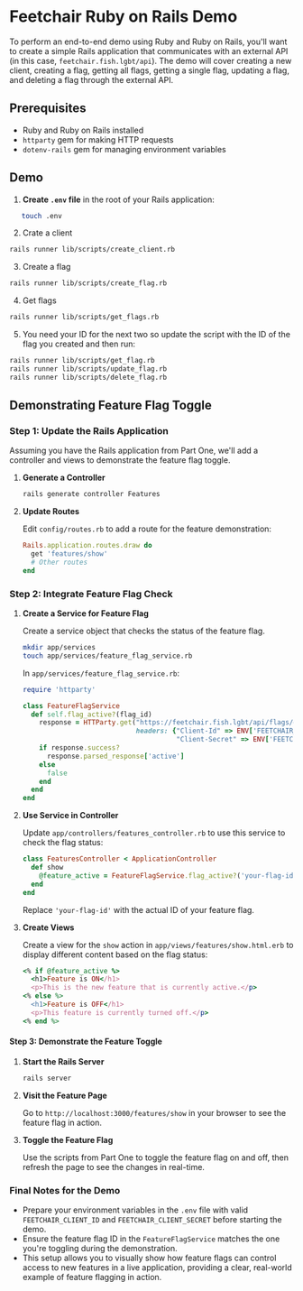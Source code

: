 # Feetchair Ruby on Rails Demo

To perform an end-to-end demo using Ruby and Ruby on Rails, you'll want to create a simple Rails application that communicates with an external API (in this case, `feetchair.fish.lgbt/api`). The demo will cover creating a new client, creating a flag, getting all flags, getting a single flag, updating a flag, and deleting a flag through the external API.

## Prerequisites

* Ruby and Ruby on Rails installed
* `httparty` gem for making HTTP requests
* `dotenv-rails` gem for managing environment variables

## Demo

1. **Create `.env` file** in the root of your Rails application:

```bash
   touch .env
```

2. Crate a client

```bash
rails runner lib/scripts/create_client.rb
```

3. Create a flag

```bash
rails runner lib/scripts/create_flag.rb
```

4. Get flags

```bash
rails runner lib/scripts/get_flags.rb
```

5. You need your ID for the next two so update the script with the ID of the flag you created and then run:

```bash
rails runner lib/scripts/get_flag.rb
rails runner lib/scripts/update_flag.rb
rails runner lib/scripts/delete_flag.rb
```

## Demonstrating Feature Flag Toggle

### Step 1: Update the Rails Application

Assuming you have the Rails application from Part One, we'll add a controller and views to demonstrate the feature flag toggle.

1. **Generate a Controller**

   ```bash
   rails generate controller Features
   ```

2. **Update Routes**

   Edit `config/routes.rb` to add a route for the feature demonstration:

   ```ruby
   Rails.application.routes.draw do
     get 'features/show'
     # Other routes
   end
   ```

### Step 2: Integrate Feature Flag Check

1. **Create a Service for Feature Flag**

   Create a service object that checks the status of the feature flag.

   ```bash
   mkdir app/services
   touch app/services/feature_flag_service.rb
   ```

   In `app/services/feature_flag_service.rb`:

   ```ruby
   require 'httparty'

   class FeatureFlagService
     def self.flag_active?(flag_id)
       response = HTTParty.get("https://feetchair.fish.lgbt/api/flags/#{flag_id}",
                               headers: {"Client-Id" => ENV['FEETCHAIR_CLIENT_ID'],
                                         "Client-Secret" => ENV['FEETCHAIR_CLIENT_SECRET']})
       if response.success?
         response.parsed_response['active']
       else
         false
       end
     end
   end
   ```

2. **Use Service in Controller**

   Update `app/controllers/features_controller.rb` to use this service to check the flag status:

   ```ruby
   class FeaturesController < ApplicationController
     def show
       @feature_active = FeatureFlagService.flag_active?('your-flag-id')
     end
   end
   ```

   Replace `'your-flag-id'` with the actual ID of your feature flag.

3. **Create Views**

   Create a view for the `show` action in `app/views/features/show.html.erb` to display different content based on the flag status:

   ```ruby
   <% if @feature_active %>
     <h1>Feature is ON</h1>
     <p>This is the new feature that is currently active.</p>
   <% else %>
     <h1>Feature is OFF</h1>
     <p>This feature is currently turned off.</p>
   <% end %>
   ```

#### Step 3: Demonstrate the Feature Toggle

1. **Start the Rails Server**

   ```bash
   rails server
   ```

2. **Visit the Feature Page**

   Go to `http://localhost:3000/features/show` in your browser to see the feature flag in action.

3. **Toggle the Feature Flag**

   Use the scripts from Part One to toggle the feature flag on and off, then refresh the page to see the changes in real-time.

### Final Notes for the Demo

* Prepare your environment variables in the `.env` file with valid `FEETCHAIR_CLIENT_ID` and `FEETCHAIR_CLIENT_SECRET` before starting the demo.
* Ensure the feature flag ID in the `FeatureFlagService` matches the one you're toggling during the demonstration.
* This setup allows you to visually show how feature flags can control access to new features in a live application, providing a clear, real-world example of feature flagging in action.

